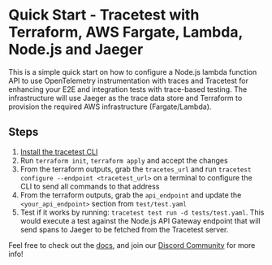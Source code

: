 # Quick Start - Tracetest with Terraform, AWS Fargate, Lambda, Node.js and Jaeger

<!-- > [Read the detailed recipe for setting up Jaeger with Tractest in our documentation.](https://docs.tracetest.io/examples-tutorials/recipes/running-tracetest-with-jaeger) -->

This is a simple quick start on how to configure a Node.js lambda function API to use OpenTelemetry instrumentation with traces and Tracetest for enhancing your E2E and integration tests with trace-based testing. The infrastructure will use Jaeger as the trace data store and Terraform to provision the required AWS infrastructure (Fargate/Lambda).

## Steps

1. [Install the tracetest CLI](https://github.com/kubeshop/tracetest/blob/main/docs/installing.md#cli-installation)
2. Run `terraform init`, `terraform apply` and accept the changes
3. From the terraform outputs, grab the `tracetes_url` and run `tracetest configure --endpoint <tracetest_url>` on a terminal to configure the CLI to send all commands to that address
4. From the terraform outputs, grab the `api_endpoint` and update the `<your_api_endpoint>` section from `test/test.yaml`
5. Test if it works by running: `tracetest test run -d tests/test.yaml`. This would execute a test against the Node.js API Gateway endpoint that will send spans to Jaeger to be fetched from the Tracetest server.

Feel free to check out the [docs](https://docs.tracetest.io/), and join our [Discord Community](https://discord.gg/8MtcMrQNbX) for more info!

